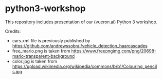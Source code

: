# python3-workshop

This repository includes presentation of our (vueron.ai) Python 3 workshop.

Credits:

- cars.xml file is previously published by https://github.com/andrewssobral/vehicle_detection_haarcascades
- free_mario.png is taken from https://www.freepngimg.com/png/20698-mario-transparent-background
- color.jpg is taken from https://upload.wikimedia.org/wikipedia/commons/b/b1/Colouring_pencils.jpg
